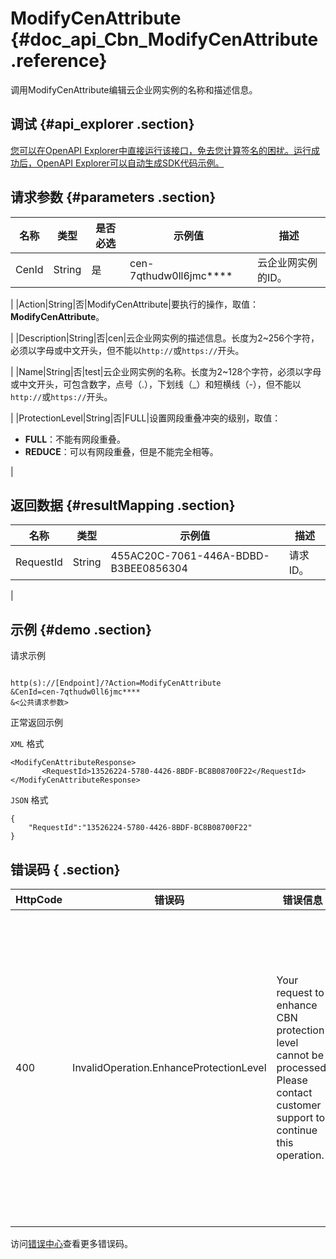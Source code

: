 # ModifyCenAttribute {#doc_api_Cbn_ModifyCenAttribute .reference}

调用ModifyCenAttribute编辑云企业网实例的名称和描述信息。

## 调试 {#api_explorer .section}

[您可以在OpenAPI Explorer中直接运行该接口，免去您计算签名的困扰。运行成功后，OpenAPI Explorer可以自动生成SDK代码示例。](https://api.aliyun.com/#product=Cbn&api=ModifyCenAttribute&type=RPC&version=2017-09-12)

## 请求参数 {#parameters .section}

|名称|类型|是否必选|示例值|描述|
|--|--|----|---|--|
|CenId|String|是|cen-7qthudw0ll6jmc\*\*\*\*|云企业网实例的ID。

 |
|Action|String|否|ModifyCenAttribute|要执行的操作，取值：**ModifyCenAttribute**。

 |
|Description|String|否|cen|云企业网实例的描述信息。长度为2~256个字符，必须以字母或中文开头，但不能以`http://`或`https://`开头。

 |
|Name|String|否|test|云企业网实例的名称。长度为2~128个字符，必须以字母或中文开头，可包含数字，点号（.），下划线（\_）和短横线（-），但不能以`http://`或`https://`开头。

 |
|ProtectionLevel|String|否|FULL|设置网段重叠冲突的级别，取值：

 -   **FULL**：不能有网段重叠。
-   **REDUCE**：可以有网段重叠，但是不能完全相等。

 |

## 返回数据 {#resultMapping .section}

|名称|类型|示例值|描述|
|--|--|---|--|
|RequestId|String|455AC20C-7061-446A-BDBD-B3BEE0856304|请求ID。

 |

## 示例 {#demo .section}

请求示例

``` {#request_demo}

http(s)://[Endpoint]/?Action=ModifyCenAttribute
&CenId=cen-7qthudw0ll6jmc****
&<公共请求参数>

```

正常返回示例

`XML` 格式

``` {#xml_return_success_demo}
<ModifyCenAttributeResponse>
       <RequestId>13526224-5780-4426-8BDF-BC8B08700F22</RequestId>
</ModifyCenAttributeResponse>
```

`JSON` 格式

``` {#json_return_success_demo}
{
	"RequestId":"13526224-5780-4426-8BDF-BC8B08700F22"
}
```

## 错误码 { .section}

|HttpCode|错误码|错误信息|描述|
|--------|---|----|--|
|400|InvalidOperation.EnhanceProtectionLevel|Your request to enhance CBN protection level cannot be processed. Please contact customer support to continue this operation.|增强CBN的保护级别的操作不能处理，如果您强烈需要执行此操作，请联系客户支持服务。|

访问[错误中心](https://error-center.aliyun.com/status/product/Cbn)查看更多错误码。

